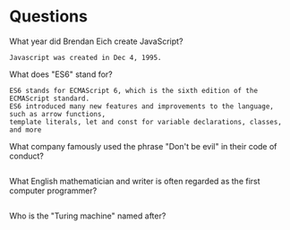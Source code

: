 # Questions

What year did Brendan Eich create JavaScript?

```
Javascript was created in Dec 4, 1995.

```

What does "ES6" stand for?

```
ES6 stands for ECMAScript 6, which is the sixth edition of the ECMAScript standard.
ES6 introduced many new features and improvements to the language, such as arrow functions, 
template literals, let and const for variable declarations, classes, and more
```

What company famously used the phrase "Don't be evil" in their code of conduct?

```

```

What English mathematician and writer is often regarded as the first computer programmer?

```

```

Who is the "Turing machine" named after?

```

```
